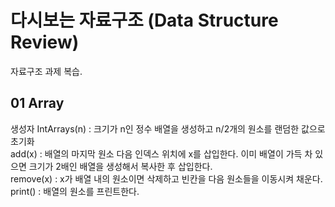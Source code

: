 # 다시보는 자료구조 (Data Structure Review)
자료구조 과제 복습.

## 01 Array
생성자 IntArrays(n) : 크기가 n인 정수 배열을 생성하고 n/2개의 원소를 랜덤한 값으로 초기화  
add(x) : 배열의 마지막 원소 다음 인덱스 위치에 x를 삽입한다. 이미 배열이 가득 차 있으면 크기가 2배인 배열을 생성해서 복사한 후 삽입한다.  
remove(x) : x가 배열 내의 원소이면 삭제하고 빈칸을 다음 원소들을 이동시켜 채운다.   
print() : 배열의 원소를 프린트한다.
